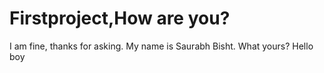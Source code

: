 # Firstproject,How are you?
I am fine, thanks for asking.
My name is Saurabh Bisht. What yours?
Hello boy
